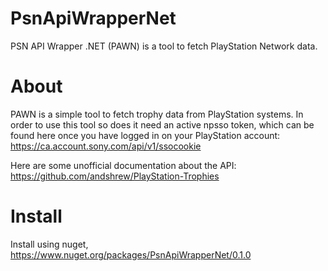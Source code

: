 # PsnApiWrapperNet
PSN API Wrapper .NET (PAWN) is a tool to fetch PlayStation Network data.

# About
PAWN is a simple tool to fetch trophy data from PlayStation systems.
In order to use this tool so does it need an active npsso token,
which can be found here once you have logged in on your PlayStation account: https://ca.account.sony.com/api/v1/ssocookie

Here are some unofficial documentation about the API: https://github.com/andshrew/PlayStation-Trophies

# Install
Install using nuget, https://www.nuget.org/packages/PsnApiWrapperNet/0.1.0
